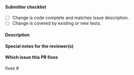 <!--  Thanks for sending a pull request!  Here are some tips for you:
1. If this is your first PR, read our contributor guidelines https://jenkins-x.io/contribute/
2. Follow these instructions to write commit messages http://karma-runner.github.io/3.0/dev/git-commit-msg.html
3. Follow these instructions to write tests https://jenkins-x.io/contribute/development/#testing
4. You can trigger the tests for your PR with /test bdd
5. If you want *faster* PR reviews, read how: https://git.k8s.io/community/contributors/guide/pull-requests.md#best-practices-for-faster-reviews
6. If the PR is unfinished, see how to mark it: https://git.k8s.io/community/contributors/guide/pull-requests.md#marking-unfinished-pull-requests
-->

#### Submitter checklist

- [ ] Change is code complete and matches issue description.
- [ ] Change is covered by existing or new tests.

#### Description


#### Special notes for the reviewer(s)


#### Which issue this PR fixes

fixes #

<!--
optional, in `fixes #<issue number>(, fixes #<issue_number>, ...)` format, will close that issue when PR gets merged
-->
